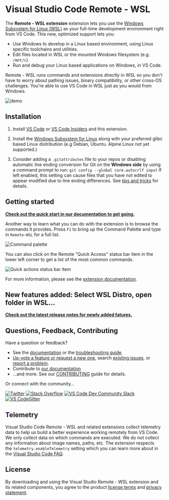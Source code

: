 # Visual Studio Code Remote - WSL

The **Remote - WSL extension** extension lets you use the [Windows Subsystem for Linux (WSL)](https://docs.microsoft.com/en-us/windows/wsl) as your full-time development environment right from VS Code. This new, optimized support lets you:

- Use Windows to develop in a Linux based environment, using Linux specific toolchains and utilities.
- Edit files located in WSL or the mounted Windows filesystem (e.g. `/mnt/c`).
- Run and debug your Linux based applications on Windows, in VS Code.

Remote - WSL runs commands and extensions directly in WSL so you don't have to worry about pathing issues, binary compatibility, or other cross-OS challenges. You're able to use VS Code in WSL just as you would from Windows.


![demo](https://microsoft.github.io/vscode-remote-release/images/wsl-readme.gif)

## Installation

1. Install [VS Code](https://code.visualstudio.com/Download) or [VS Code Insiders](https://code.visualstudio.com/insiders) and this extension.

2. Install the [Windows Subsystem for Linux](https://docs.microsoft.com/en-us/windows/wsl/install-win10) along with your preferred glibc based Linux distribution (e.g Debian, Ubuntu. Alpine Linux not yet supported.)

3. Consider adding a `.gitattributes` file to your repos or disabling automatic line ending conversion for Git on the **Windows side** by using a command prompt to run: `git config --global core.autocrlf input` If left enabled, this setting can cause files that you have not edited to appear modified due to line ending differences. See [tips and tricks](https://aka.ms/vscode-remote/wsl/troubleshooting/crlf) for details.

## Getting started

**[Check out the quick start in our documentation to get going.](https://aka.ms/vscode-remote/wsl/getting-started)**

Another way to learn what you can do with the extension is to browse the commands it provides. Press `F1` to bring up the Command Palette and type in `Remote-WSL` for a full list.

![Command palette](https://microsoft.github.io/vscode-remote-release/images/remote-wsl-command-palette.png)

You can also click on the Remote "Quick Access" status bar item in the lower left corner to get a list of the most common commands.

![Quick actions status bar item](https://microsoft.github.io/vscode-remote-release/images/remote-dev-status-bar.png)

For more information, please see the [extension documentation](https://aka.ms/vscode-remote/wsl).

## New features added: Select WSL Distro, open folder in WSL...

**[Check out the latest release notes for newly added fatures.](https://github.com/microsoft/vscode-docs/blob/master/remote-release-notes/v1_36.md#wsl)**


## Questions, Feedback, Contributing

Have a question or feedback?

- See the [documentation](https://aka.ms/vscode-remote) or the [troubleshooting guide](https://aka.ms/vscode-remote/troubleshooting).
- [Up-vote a feature or request a new one](https://aka.ms/vscode-remote/feature-requests), search [existing issues](https://aka.ms/vscode-remote/issues), or [report a problem](https://aka.ms/vscode-remote/issues/new).
- Contribute to [our documentation](https://github.com/Microsoft/vscode-docs)
- ...and more. See our [CONTRIBUTING](https://aka.ms/vscode-remote/contributing) guide for details.

Or connect with the community...

[![Twitter](https://microsoft.github.io/vscode-remote-release/images/Twitter_Social_Icon_24x24.png)](https://aka.ms/vscode-remote/twitter) [![Stack Overflow](https://microsoft.github.io/vscode-remote-release/images/so-image-24x24.png)](https://stackoverflow.com/questions/tagged/vscode) [![VS Code Dev Community Slack](https://microsoft.github.io/vscode-remote-release/images/Slack_Mark-24x24.png)](https://aka.ms/vscode-dev-community) [![VS CodeGitter](https://microsoft.github.io/vscode-remote-release/images/gitter-icon-24x24.png)](https://gitter.im/Microsoft/vscode)

## Telemetry

Visual Studio Code Remote - WSL and related extensions collect telemetry data to help us build a better experience working remotely from VS Code. We only collect data on which commands are executed. We do not collect any information about image names, paths, etc. The extension respects the `telemetry.enableTelemetry` setting which you can learn more about in the [Visual Studio Code FAQ](https://aka.ms/vscode-remote/telemetry).

## License

By downloading and using the Visual Studio Remote - WSL extension and its related components, you agree to the product [license terms](https://go.microsoft.com/fwlink/?linkid=2077057) and [privacy statement](https://www.microsoft.com/en-us/privacystatement/EnterpriseDev/default.aspx).
